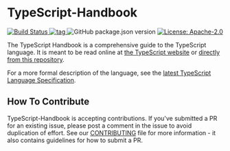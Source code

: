 # TypeScript-Handbook


<p>
	<a href="https://travis-ci.org/Microsoft/TypeScript-Handbook">
    <img src="https://travis-ci.org/Microsoft/TypeScript-Handbook.svg"
      alt="Build Status" />
  </a>
  
  
  <a href="https://github.com/microsoft/TypeScript-Handbook">
    <img src="https://img.shields.io/github/v/tag/microsoft/TypeScript-Handbook"
      alt="tag" />
  </a>
  
  <img alt="GitHub package.json version" src="https://img.shields.io/github/package-json/v/microsoft/TypeScript-Handbook">
  
  	
 <a href="https://github.com/microsoft/TypeScript-Handbook/blob/master/LICENSE">
    <img src="https://img.shields.io/github/license/microsoft/TypeScript-Handbook"
      alt="License: Apache-2.0" />
  </a>
  
  
</p>



The TypeScript Handbook is a comprehensive guide to the TypeScript language.
It is meant to be read online at [the TypeScript website](https://www.typescriptlang.org/docs/home.html) or [directly from this repository](./pages/Basic%20Types.md).

For a more formal description of the language, see the [latest TypeScript Language Specification](https://github.com/Microsoft/TypeScript/blob/master/doc/spec.md).


## How To Contribute

TypeScript-Handbook is accepting contributions. If you've submitted a PR for an existing issue, please post a comment in the issue to avoid duplication of effort. See our [CONTRIBUTING](/CONTRIBUTING.md) file for more information - it also contains guidelines for how to submit a PR.
